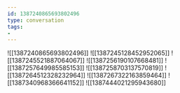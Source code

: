 ```yaml
---
id: 1387240865693802496
type: conversation
tags:
- 
---
```

![[1387240865693802496]]
![[1387245128452952065]]
![[1387245521887064067]]
![[1387256190107668481]]
![[1387257649985585153]]
![[1387258703137570819]]
![[1387264512328232964]]
![[1387267322163859464]]
![[1387340968366641152]]
![[1387444021295943680]]

